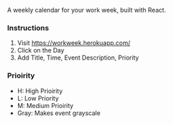 A weekly calendar for your work week, built with React.

### Instructions
1. Visit https://workweek.herokuapp.com/
2. Click on the Day
3. Add Title, Time, Event Description, Priority

### Prioirity 
- H: High Prioirity
- L: Low Priority
- M: Medium Prioirity
- Gray: Makes event grayscale 

